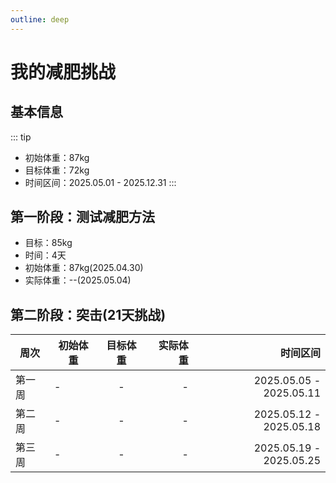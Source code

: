 ```yaml
---
outline: deep
---
```

# 我的减肥挑战

## 基本信息
::: tip
- 初始体重：87kg
- 目标体重：72kg
- 时间区间：2025.05.01 - 2025.12.31
:::

## 第一阶段：测试减肥方法

- 目标：85kg
- 时间：4天
- 初始体重：87kg(2025.04.30)
- 实际体重：--(2025.05.04)



## 第二阶段：突击(21天挑战)

| 周次 | 初始体重 | 目标体重 | 实际体重 | 时间区间 |
| --- | --------| :-----: | ------: | -----: |
| 第一周 | - | - | - | 2025.05.05 - 2025.05.11 |
| 第二周 | - | - | - | 2025.05.12 - 2025.05.18 |
| 第三周 | - | - | - | 2025.05.19 - 2025.05.25 |
